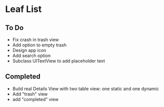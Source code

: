 # Leaf List

## To Do

* Fix crash in trash view
* Add option to empty trash
* Design app icon
* Add search option
* Subclass UITextView to add placeholder text

## Completed

* Build real Details View with two table view: one static and one dynamic
* Add "trash" view
* add "completed" view
